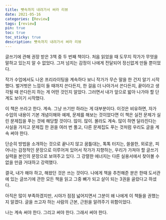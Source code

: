 ```yaml
---
title: 뼛속까지 내려가서 써라 리뷰
date: 2021-05-16
categories: [Review]
tags: [review]
pin: true
toc: true
toc_sticky: true
description: 뼛속까지 내려가서 써라 리뷰
---
```


글쓰기에 관해 권장 받은 3책 중 두 번째 책이다. 처음 읽었을 때 도무지 작가가 무엇을 말하고 있는지 알 수 없었다. 그저 넘치는 감정이 나에게 전달되어 정신없게 만들 뿐이었다.

작가 수업에서도 나온 프리라이팅을 계속하다 보니 작가가 무슨 말을 한 건지 알기 시작했다. 벌거벗은 느낌이 들 때까지 쓴다든지, 한 걸음 더 나아가서 쓴다든지, 끝이라고 생각될 때 쓴다든지 하는 게 어떤 것인지 알았다. 그러면서 내가 앞으로 밟아 나가야 할 단계도 보이기 시작했다.

이 책은 쓰라고 한다. 계속. 그냥 쓰기만 하라는 게 대부분이다. 이것은 비유하면, 자가 수업의 내용이 기본 개념이해와 예제, 문제를 해보는 것이었다면 이 책은 실전 문제가 실린 문제집을 푸는 것에 해당할 것이다. 많이. 많이. 몰라도 계속. 많이 하면 달라진다는 사실을 가지고 문제집 한 권을 여러 번 풀고, 다른 문제집도 푸는 것처럼 우리도 글을 계속 써야 한다.

단순히 방법을 소개하는 것으로 끝나지 않고 꿈틀대는, 톡톡 터지는, 쓸쓸한, 외로운, 피어나는 감정적인 문장으로 이루어져 있어서 작가가 지향하는, 우리가 가져야 할 글쓰기 실력을 본인의 문장으로 보여주고 있다. 그 강렬한 에너지는 다른 실용서에서 찾아볼 수 없을 만큼 거대하고 강력했다.

결국, 내가 해야 하고, 해왔던 것은  쓰는 것이다. 나에게 책을 추천해준 분은 한때 도서관에 있는 글쓰기에 관한 모든 책을 읽고 그중 뼈가 되고 살이 되는 3권을 골랐다고 하셨다.

아직은 많이 부족하겠지만, 시야가 점점 넓어지면서 그분이 왜 나에게 이 책들을 권했는지 알겠다. 글을 쓰고자 하는 사람의 근본, 근원을 알려주기 위함이었다.

나는 계속 써야 한다. 그리고 써야 한다. 그래서 써야 한다.
